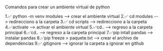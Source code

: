 Comandos para crear un ambiente virtual de python

1.✅ python -m venv modules --> crear el ambiente virtual
2.✅ cd modules --> redirecciono a la carpeta
3.✅ cd scripts --> redirecciono a la carpeta
4.✅activate --> activar el ambiente virtual
5.✅cd.. --> regreso a la carpeta principal
6.✅cd.. --> regreso a la carpeta principal
7.✅pip intall pandas --> instalar pandas
8.✅pip freeze > paquete.txt --> crear el archivo de dependencias
9.✅.gitignore --> ignorar la carpeta a ignorar en github

